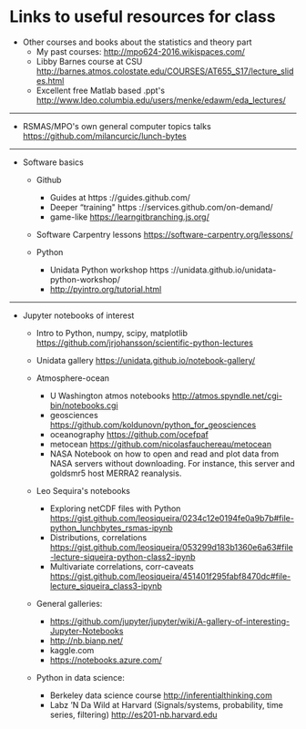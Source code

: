 # Links to useful resources for class 

* Other courses and books about the statistics and theory part
  * My past courses: http://mpo624-2016.wikispaces.com/
  * Libby Barnes course at CSU http://barnes.atmos.colostate.edu/COURSES/AT655_S17/lecture_slides.html
  * Excellent free Matlab based .ppt's http://www.ldeo.columbia.edu/users/menke/edawm/eda_lectures/ 
  
--------------
* RSMAS/MPO's own general computer topics talks https://github.com/milancurcic/lunch-bytes

--------------
* Software basics
  * Github 
    * Guides at https ://guides.github.com/
    * Deeper “training" https ://services.github.com/on-demand/
    * game-like https://learngitbranching.js.org/

  * Software Carpentry lessons https://software-carpentry.org/lessons/

  * Python
    * Unidata Python workshop https ://unidata.github.io/unidata-python-workshop/
    * http://pyintro.org/tutorial.html
    
---------------
* Jupyter notebooks of interest
  * Intro to Python, numpy, scipy, matplotlib https://github.com/jrjohansson/scientific-python-lectures 
  
  * Unidata gallery https://unidata.github.io/notebook-gallery/

  * Atmosphere-ocean
    * U Washington atmos notebooks http://atmos.spyndle.net/cgi-bin/notebooks.cgi
    * geosciences https://github.com/koldunovn/python_for_geosciences
    * oceanography https://github.com/ocefpaf
    * metocean https://github.com/nicolasfauchereau/metocean
    * NASA Notebook on how to open and read and plot data from NASA servers without downloading. For instance, this server and goldsmr5 host MERRA2 reanalysis.

  * Leo Sequira's notebooks 
    * Exploring netCDF files with Python https://gist.github.com/leosiqueira/0234c12e0194fe0a9b7b#file-python_lunchbytes_rsmas-ipynb
    * Distributions, correlations https://gist.github.com/leosiqueira/053299d183b1360e6a63#file-lecture-siqueira-python-class2-ipynb
    * Multivariate correlations, corr-caveats https://gist.github.com/leosiqueira/451401f295fabf8470dc#file-lecture_siqueira_class3-ipynb
    
  * General galleries: 
    * https://github.com/jupyter/jupyter/wiki/A-gallery-of-interesting-Jupyter-Notebooks
    * http://nb.bianp.net/
    * kaggle.com 
    * https://notebooks.azure.com/
    
  * Python in data science: 
    * Berkeley data science course http://inferentialthinking.com
    * Labz ’N Da Wild at Harvard (Signals/systems, probability, time series, filtering) http://es201-nb.harvard.edu


